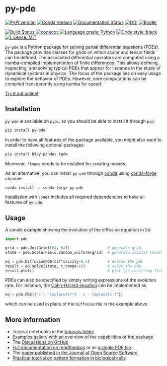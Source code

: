 # py-pde

[![PyPI version](https://badge.fury.io/py/py-pde.svg)](https://badge.fury.io/py/py-pde)
[![Conda Version](https://img.shields.io/conda/vn/conda-forge/py-pde.svg)](https://anaconda.org/conda-forge/py-pde)
[![Documentation Status](https://readthedocs.org/projects/py-pde/badge/?version=latest)](https://py-pde.readthedocs.io/en/latest/?badge=latest)
[![DOI](https://joss.theoj.org/papers/10.21105/joss.02158/status.svg)](https://doi.org/10.21105/joss.02158)
[![Binder](https://mybinder.org/badge_logo.svg)](https://mybinder.org/v2/gh/zwicker-group/py-pde/master?filepath=examples%2Fjupyter)

[![Build Status](https://github.com/zwicker-group/py-pde/actions/workflows/tests_all.yml/badge.svg)](https://github.com/zwicker-group/py-pde/actions/workflows/tests_all.yml)
[![codecov](https://codecov.io/gh/zwicker-group/py-pde/branch/master/graph/badge.svg)](https://codecov.io/gh/zwicker-group/py-pde)
[![Language grade: Python](https://img.shields.io/lgtm/grade/python/g/zwicker-group/py-pde.svg?logo=lgtm&logoWidth=18)](https://lgtm.com/projects/g/zwicker-group/py-pde/context:python)
[![Code style: black](https://img.shields.io/badge/code%20style-black-000000.svg)](https://github.com/psf/black)
[![License: MIT](https://img.shields.io/badge/License-MIT-green.svg)](https://opensource.org/licenses/MIT)

`py-pde` is a Python package for solving partial differential equations (PDEs). 
The package provides classes for grids on which scalar and tensor fields can be
defined. The associated differential operators are computed using a
numba-compiled implementation of finite differences. This allows defining,
inspecting, and solving typical PDEs that appear for instance in the study of
dynamical systems in physics. The focus of the package lies on easy usage to
explore the behavior of PDEs. However, core computations can be compiled
transparently using numba for speed.

[Try it out online!](https://mybinder.org/v2/gh/zwicker-group/py-pde/master?filepath=examples%2Fjupyter)


Installation
------------

`py-pde` is available on `pypi`, so you should be able to install it through
`pip`:

```bash
pip install py-pde
```

In order to have all features of the package available, you might also want to 
install the following optional packages:

```bash
pip install h5py pandas tqdm
```

Moreover, `ffmpeg` needs to be installed for creating movies.

As an alternative, you can install `py-pde` through [conda](https://docs.conda.io/en/latest/)
using [conda-forge](https://conda-forge.org/) channel:

```bash
conda install -c conda-forge py-pde
```

Installation with `conda` includes all required dependencies to have all features of `py-pde`.

Usage
-----

A simple example showing the evolution of the diffusion equation in 2d:

```python
import pde

grid = pde.UnitGrid([64, 64])                 # generate grid
state = pde.ScalarField.random_uniform(grid)  # generate initial condition

eq = pde.DiffusionPDE(diffusivity=0.1)        # define the pde
result = eq.solve(state, t_range=10)          # solve the pde
result.plot()                                 # plot the resulting field
```

PDEs can also be specified by simply writing expressions of the evolution rate.
For instance, the
[Cahn-Hilliard equation](https://en.wikipedia.org/wiki/Cahn–Hilliard_equation)
can be implemented as
```python
eq = pde.PDE({'c': 'laplace(c**3 - c - laplace(c))'})
```
which can be used in place of the `DiffusionPDE` in the example above.


More information
----------------
* Tutorial notebooks in the [tutorials folder](https://github.com/zwicker-group/py-pde/tree/master/examples/tutorial)
* [Examples gallery](https://py-pde.readthedocs.io/en/latest/examples_gallery/)
  with an overview of the capabilities of the package
* The [Discussions on GitHub](https://github.com/zwicker-group/py-pde/discussions)
* [Full documentation on readthedocs](https://py-pde.readthedocs.io/)
  or as [a single PDF file](https://py-pde.readthedocs.io/_/downloads/en/latest/pdf/).
* The [paper published in the Journal of Open Source Software](https://doi.org/10.21105/joss.02158)
* [Practical tutorial on pattern formation in biological cells](https://github.com/zwicker-group/tutorial-pattern-formation-in-cells)

 
